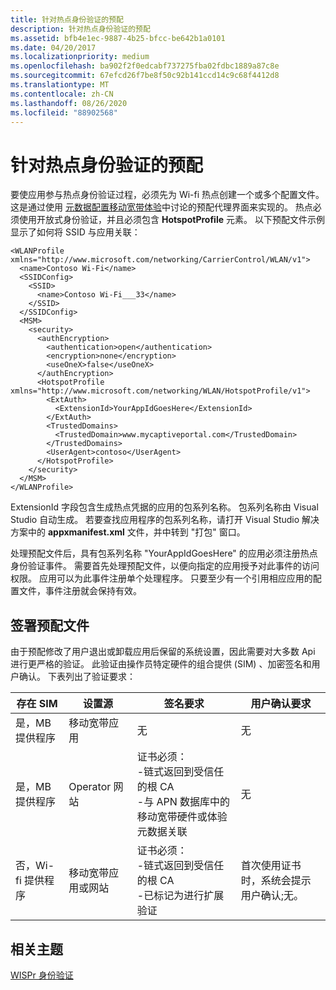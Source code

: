 ```yaml
---
title: 针对热点身份验证的预配
description: 针对热点身份验证的预配
ms.assetid: bfb4e1ec-9887-4b25-bfcc-be642b1a0101
ms.date: 04/20/2017
ms.localizationpriority: medium
ms.openlocfilehash: ba902f2f0edcabf737275fba02fdbc1889a87c8e
ms.sourcegitcommit: 67efcd26f7be8f50c92b141ccd14c9c68f4412d8
ms.translationtype: MT
ms.contentlocale: zh-CN
ms.lasthandoff: 08/26/2020
ms.locfileid: "88902568"
---
```

# <a name="provisioning-for-hotspot-authentication"></a>针对热点身份验证的预配

要使应用参与热点身份验证过程，必须先为 Wi-fi 热点创建一个或多个配置文件。 这是通过使用 [元数据配置移动宽带体验](using-metadata-to-configure-mobile-broadband-experiences.md)中讨论的预配代理界面来实现的。 热点必须使用开放式身份验证，并且必须包含 **HotspotProfile** 元素。 以下预配文件示例显示了如何将 SSID 与应用关联：

``` syntax
<WLANProfile xmlns="http://www.microsoft.com/networking/CarrierControl/WLAN/v1">
  <name>Contoso Wi-Fi</name>
  <SSIDConfig>
    <SSID>
      <name>Contoso Wi-Fi___33</name>
    </SSID>
  </SSIDConfig>
  <MSM>
    <security>
      <authEncryption>
        <authentication>open</authentication>
        <encryption>none</encryption>
        <useOneX>false</useOneX>
      </authEncryption>
      <HotspotProfile xmlns="http://www.microsoft.com/networking/WLAN/HotspotProfile/v1">
        <ExtAuth>
          <ExtensionId>YourAppIdGoesHere</ExtensionId>
        </ExtAuth>
        <TrustedDomains>
          <TrustedDomain>www.mycaptiveportal.com</TrustedDomain>
        </TrustedDomains>
        <UserAgent>contoso</UserAgent>
      </HotspotProfile>
    </security>
  </MSM>
</WLANProfile>
```

ExtensionId 字段包含生成热点凭据的应用的包系列名称。 包系列名称由 Visual Studio 自动生成。 若要查找应用程序的包系列名称，请打开 Visual Studio 解决方案中的 **appxmanifest.xml** 文件，并中转到 "打包" 窗口。

处理预配文件后，具有包系列名称 "YourAppIdGoesHere" 的应用必须注册热点身份验证事件。 需要首先处理预配文件，以便向指定的应用授予对此事件的访问权限。 应用可以为此事件注册单个处理程序。 只要至少有一个引用相应应用的配置文件，事件注册就会保持有效。

## <a name="sign-the-provisioning-file"></a>签署预配文件

由于预配修改了用户退出或卸载应用后保留的系统设置，因此需要对大多数 Api 进行更严格的验证。 此验证由操作员特定硬件的组合提供 (SIM) 、加密签名和用户确认。 下表列出了验证要求：

|存在 SIM|设置源|签名要求|用户确认要求|
|----|----|----|----|
|是，MB 提供程序|移动宽带应用|无|无|
|是，MB 提供程序|Operator 网站|证书必须：</br>-链式返回到受信任的根 CA</br>-与 APN 数据库中的移动宽带硬件或体验元数据关联|无|
|否，Wi-fi 提供程序|移动宽带应用或网站|证书必须：</br>-链式返回到受信任的根 CA</br>-已标记为进行扩展验证|首次使用证书时，系统会提示用户确认;无。|

## <a name="related-topics"></a>相关主题

[WISPr 身份验证](wispr-authentication.md)
